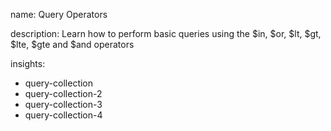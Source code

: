 name: Query Operators

description: Learn how to perform basic queries using the $in, $or, $lt, $gt, $lte, $gte and $and operators

insights:
  - query-collection
  - query-collection-2
  - query-collection-3
  - query-collection-4
